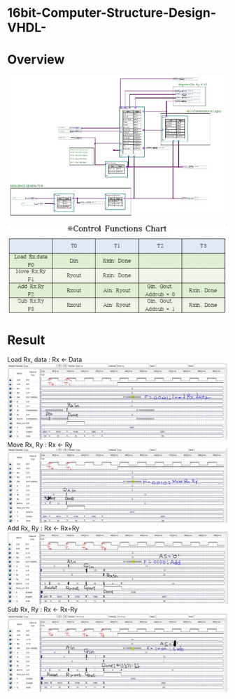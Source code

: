 # 16bit-Computer-Structure-Design-VHDL-

# Overview
![alt text](https://github.com/Kvasir8/16bit-Computer-Structure-Design-VHDL-/raw/master/Pics/Diagram/Block%20Diagram.JPG?raw=truetruetrue)

![alt text](https://github.com/Kvasir8/16bit-Computer-Structure-Design-VHDL-/blob/master/Pics/Results/Control%20Functions%20Chart.JPG?raw=true)

# Result

Load Rx, data : Rx <- Data 
![alt text](https://github.com/Kvasir8/16bit-Computer-Structure-Design-VHDL-/blob/master/Pics/Results/LoadRxdata.JPG?raw=true)
Move Rx, Ry : Rx <- Ry 
![alt text](https://github.com/Kvasir8/16bit-Computer-Structure-Design-VHDL-/blob/master/Pics/Results/MoveRxRy.JPG?raw=true)
Add Rx, Ry : Rx <- Rx+Ry 
![alt text](https://github.com/Kvasir8/16bit-Computer-Structure-Design-VHDL-/blob/master/Pics/Results/Add.JPG?raw=true)
Sub Rx, Ry : Rx <- Rx-Ry 
![alt text](https://github.com/Kvasir8/16bit-Computer-Structure-Design-VHDL-/blob/master/Pics/Results/Sub.JPG?raw=true)
